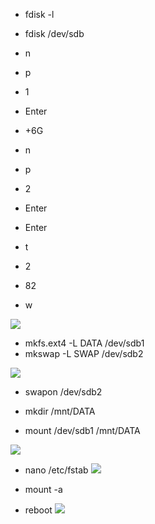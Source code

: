 
- fdisk -l
- fdisk /dev/sdb
- n
- p
- 1
- Enter
- +6G

- n
- p
- 2
- Enter
- Enter
- t
- 2
- 82
- w

![](https://drive.google.com/file/d/1nmttNaR_f-nlFU8smxsdWQiVb9NKP6SH/view?usp=drive_link)

- mkfs.ext4 -L DATA /dev/sdb1
- mkswap -L SWAP /dev/sdb2

![](https://drive.google.com/file/d/1rk5d7pH7tFtRX9F8QlW0T13_RT1LX3vo/view?usp=drive_link)

- swapon /dev/sdb2

- mkdir /mnt/DATA
- mount /dev/sdb1 /mnt/DATA

![](https://drive.google.com/file/d/1q_YtTa-cOg4OcYIZkSYY-ClnNLFikxJF/view?usp=drive_link)

- nano /etc/fstab
![](https://drive.google.com/file/d/1PoFoTml6pdexRGdXYAy_3niGI0Zo0JBt/view?usp=drive_link)

- mount -a
- reboot
![](https://drive.google.com/file/d/1ULyb8_gTYPko671wN5I9Yzk_36KkxSI_/view?usp=drive_link)

